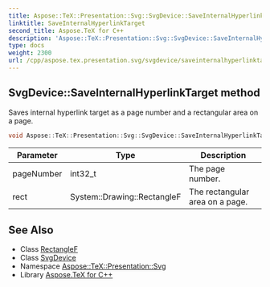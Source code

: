 ```yaml
---
title: Aspose::TeX::Presentation::Svg::SvgDevice::SaveInternalHyperlinkTarget method
linktitle: SaveInternalHyperlinkTarget
second_title: Aspose.TeX for C++
description: 'Aspose::TeX::Presentation::Svg::SvgDevice::SaveInternalHyperlinkTarget method. Saves internal hyperlink target as a page number and a rectangular area on a page in C++.'
type: docs
weight: 2300
url: /cpp/aspose.tex.presentation.svg/svgdevice/saveinternalhyperlinktarget/
---
```

## SvgDevice::SaveInternalHyperlinkTarget method


Saves internal hyperlink target as a page number and a rectangular area on a page.

```cpp
void Aspose::TeX::Presentation::Svg::SvgDevice::SaveInternalHyperlinkTarget(int32_t pageNumber, System::Drawing::RectangleF rect) override
```


| Parameter | Type | Description |
| --- | --- | --- |
| pageNumber | int32_t | The page number. |
| rect | System::Drawing::RectangleF | The rectangular area on a page. |

## See Also

* Class [RectangleF](../../../system.drawing/rectanglef/)
* Class [SvgDevice](../)
* Namespace [Aspose::TeX::Presentation::Svg](../../)
* Library [Aspose.TeX for C++](../../../)
